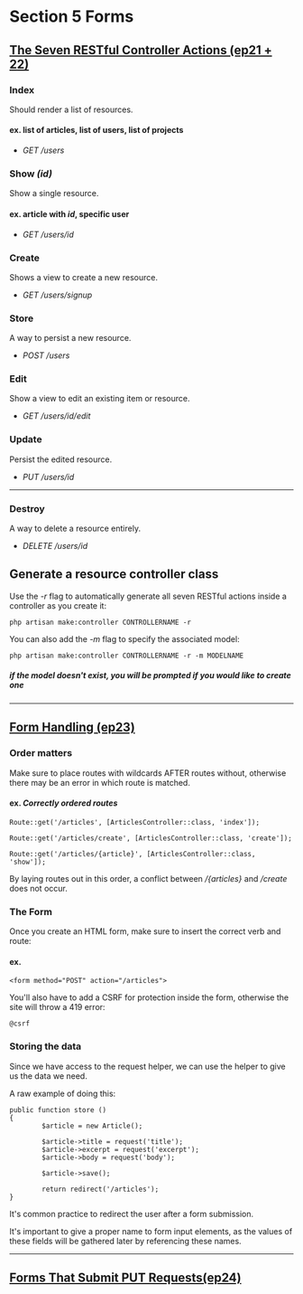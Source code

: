 # Section 5 Forms

## [The Seven RESTful Controller Actions (ep21 + 22)](https://laracasts.com/series/laravel-6-from-scratch/episodes/21?autoplay=true)

### Index
Should render a list of resources.

#### ex. list of articles, list of users, list of projects
-  *GET /users*

### Show *(id)*
Show a single resource.

#### ex. article with *id*, specific user
- *GET /users/id*

### Create
Shows a view to create a new resource.
- *GET /users/signup*

### Store
A way to persist a new resource.
- *POST /users*

### Edit
Show a view to edit an existing item or resource.
- *GET /users/id/edit*

### Update
Persist the edited resource.
- *PUT /users/id*

---
### Destroy
A way to delete a resource entirely.
- *DELETE /users/id*

## Generate a resource controller class
Use the *-r* flag to automatically generate all seven RESTful actions inside a controller as you create it:
```
php artisan make:controller CONTROLLERNAME -r
```

You can also add the *-m* flag to specify the associated model:
```
php artisan make:controller CONTROLLERNAME -r -m MODELNAME
```
##### *if the model doesn't exist, you will be prompted if you would like to create one*
---

## [Form Handling (ep23)](https://laracasts.com/series/laravel-6-from-scratch/episodes/23?autoplay=true)

### Order matters
Make sure to place routes with wildcards AFTER routes without, otherwise there may be an error in which route is matched.

#### ex. *Correctly ordered routes*
```
Route::get('/articles', [ArticlesController::class, 'index']);

Route::get('/articles/create', [ArticlesController::class, 'create']);

Route::get('/articles/{article}', [ArticlesController::class, 'show']);
```

By laying routes out in this order, a conflict between */{articles}* and */create* does not occur.

### The Form
Once you create an HTML form, make sure to insert the correct verb and route:
#### ex.
```
<form method="POST" action="/articles">
```

You'll also have to add a CSRF for protection inside the form, otherwise the site will throw a 419 error:
```
@csrf
```
### Storing the data
Since we have access to the request helper, we can use the helper to give us the data we need. 

A raw example of doing this:
```
public function store ()
{
        $article = new Article();
        
        $article->title = request('title');
        $article->excerpt = request('excerpt');
        $article->body = request('body');

        $article->save();

        return redirect('/articles');
}
```
It's common practice to redirect the user after a form submission.

It's important to give a proper name to form input elements, as the values of these fields will be gathered later by referencing these names.

---

## [Forms That Submit PUT Requests(ep24)](https://laracasts.com/series/laravel-6-from-scratch/episodes/24?autoplay=true)


